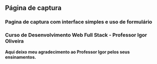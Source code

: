 ## Página de captura

### Pagina de captura com interface simples e uso de formulário

### Curso de Desenvolvimento Web Full Stack - Professor Igor Oliveira

**Aqui deixo meu agradecimento ao Professor Igor pelos seus ensinamentos.**
